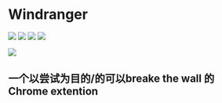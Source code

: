 # Windranger

![](https://img.shields.io/badge/name-windranger-brightgreen.svg?longCache=true&style=popout-square) 
![](https://img.shields.io/badge/complete-5%-red.svg?longCache=true&style=popout-square)
![](https://img.shields.io/badge/level-freshman-blue.svg?longCache=true&style=popout-square)
![](https://img.shields.io/badge/language-js-yellow.svg?longCache=true&style=popout-square)

![](https://www.google.com/url?sa=i&source=images&cd=&cad=rja&uact=8&ved=2ahUKEwjm6tD3jOLfAhUYIzQIHaZGCe8QjRx6BAgBEAU&url=https%3A%2F%2Fsteamcommunity.com%2Fsharedfiles%2Ffiledetails%2F%3Fid%3D193148731&psig=AOvVaw06nktioNpf5XO33uHifZhS&ust=1547171434707829)

## 一个以尝试为目的/的可以breake the wall 的 Chrome extention
